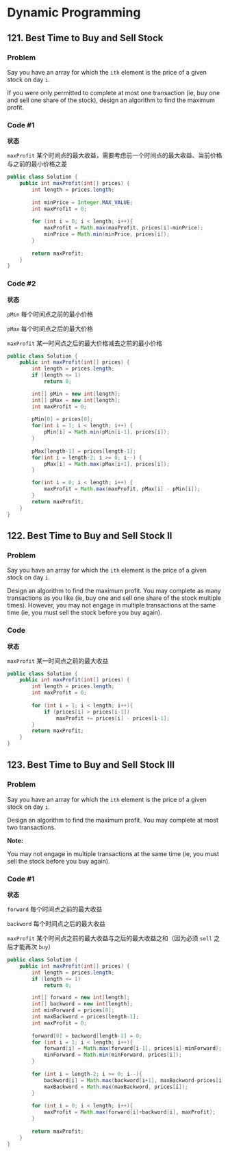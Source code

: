 # Dynamic Programming
## 121. Best Time to Buy and Sell Stock
### Problem
Say you have an array for which the `ith` element is the price of a given stock on day `i`.

If you were only permitted to complete at most one transaction (ie, buy one and sell one share of the stock), design an algorithm to find the maximum profit.

### Code #1
**状态**

`maxProfit` 某个时间点的最大收益，需要考虑前一个时间点的最大收益、当前价格与之前的最小价格之差

```java
public class Solution {
    public int maxProfit(int[] prices) {
        int length = prices.length;
        
        int minPrice = Integer.MAX_VALUE;
        int maxProfit = 0;
        
        for (int i = 0; i < length; i++){
            maxProfit = Math.max(maxProfit, prices[i]-minPrice);
            minPrice = Math.min(minPrice, prices[i]);
        }
        
        return maxProfit;
    }
}
```

### Code #2
**状态**

`pMin` 每个时间点之前的最小价格

`pMax` 每个时间点之后的最大价格

`maxProfit` 某一时间点之后的最大价格减去之前的最小价格

```java
public class Solution {
    public int maxProfit(int[] prices) {
        int length = prices.length;
        if (length <= 1)
            return 0;

        int[] pMin = new int[length];
        int[] pMax = new int[length];
        int maxProfit = 0;
    
        pMin[0] = prices[0];
        for(int i = 1; i < length; i++) {
            pMin[i] = Math.min(pMin[i-1], prices[i]);
        }
        
        pMax[length-1] = prices[length-1];
        for(int i = length-2; i >= 0; i--) {
            pMax[i] = Math.max(pMax[i+1], prices[i]);
        }

        for(int i = 0; i < length; i++) {
            maxProfit = Math.max(maxProfit, pMax[i] - pMin[i]);
        }
        return maxProfit;
    }
}
```

## 122. Best Time to Buy and Sell Stock II
### Problem
Say you have an array for which the `ith` element is the price of a given stock on day `i`.

Design an algorithm to find the maximum profit. You may complete as many transactions as you like (ie, buy one and sell one share of the stock multiple times). However, you may not engage in multiple transactions at the same time (ie, you must sell the stock before you buy again).

### Code
**状态**

`maxProfit` 某一时间点之前的最大收益

```java
public class Solution {
    public int maxProfit(int[] prices) {
        int length = prices.length;
        int maxProfit = 0;
        
        for (int i = 1; i < length; i++){
            if (prices[i] > prices[i-1])
                maxProfit += prices[i] - prices[i-1];
        }
        return maxProfit;
    }
}
```

## 123. Best Time to Buy and Sell Stock III
### Problem
Say you have an array for which the `ith` element is the price of a given stock on day `i`.

Design an algorithm to find the maximum profit. You may complete at most two transactions.

**Note:**

You may not engage in multiple transactions at the same time (ie, you must sell the stock before you buy again).

### Code #1
**状态**

`forward`  每个时间点之前的最大收益

`backword` 每个时间点之后的最大收益

`maxProfit` 某个时间点之前的最大收益与之后的最大收益之和（因为必须 `sell` 之后才能再次 `buy`）

```java
public class Solution {
    public int maxProfit(int[] prices) {
        int length = prices.length;
        if (length <= 1)
            return 0;

        int[] forward = new int[length];
        int[] backword = new int[length];
        int minForward = prices[0];
        int maxBackword = prices[length-1];
        int maxProfit = 0;
        
        forward[0] = backword[length-1] = 0;
        for (int i = 1; i < length; i++){
            forward[i] = Math.max(forward[i-1], prices[i]-minForward);
            minForward = Math.min(minForward, prices[i]);
        }
        
        for (int i = length-2; i >= 0; i--){
            backword[i] = Math.max(backword[i+1], maxBackword-prices[i]);
            maxBackword = Math.max(maxBackword, prices[i]);
        }
        
        for (int i = 0; i < length; i++){
            maxProfit = Math.max(forward[i]+backword[i], maxProfit);
        }
        
        return maxProfit;
    }
}
```
